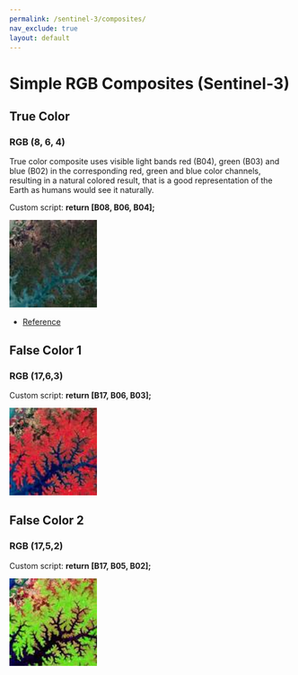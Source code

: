 ```yaml
---
permalink: /sentinel-3/composites/
nav_exclude: true
layout: default
---
```


# Simple RGB Composites (Sentinel-3)

## True Color

### RGB (8, 6, 4)

True color composite uses visible light bands red (B04), green (B03) and blue (B02) in the corresponding red, green and blue color channels, resulting in a natural colored result, that is a good representation of the Earth as humans would see it naturally.

Custom script: **return [B08, B06, B04];**

![True color sample](fig/fig1.png)

 - [Reference](https://sentinel.esa.int/web/sentinel/user-guides/sentinel-3-olci/overview/heritage)
 

## False Color 1

### RGB (17,6,3)

Custom script: **return [B17, B06, B03];**

![False color sample](fig/fig2.png)

## False Color 2

### RGB (17,5,2)

Custom script: **return [B17, B05, B02];**

![False Color 2 sample](fig/fig3.png)














